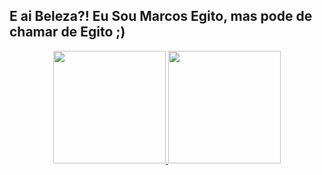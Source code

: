 ## E ai Beleza?! Eu Sou Marcos Egito, mas pode de chamar de Egito ;)
<div align="center">
  <a href="https://github.com/maregito">
  <img height="180em" src="https://github-readme-stats.vercel.app/api?username=maregito&show_icons=true&theme=blue&include_all_commits=true&count_private=true"/>
  <img height="180em" src="https://github-readme-stats.vercel.app/api/top-langs/?username=maregito&layout=compact&langs_count=7&theme=yellow"/>
</div>

 
